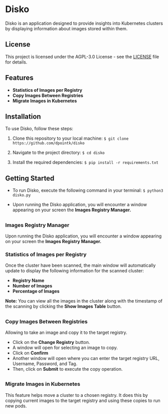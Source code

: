 # Disko

Disko is an application designed to provide insights into Kubernetes clusters by displaying information about images stored within them.

## License

This project is licensed under the AGPL-3.0 License - see the [LICENSE](LICENSE) file for details.


## Features
- **Statistics of Images per Registry**
- **Copy Images Between Registries**
- **Migrate Images in Kubernetes**

## Installation

To use Disko, follow these steps:

1. Clone this repository to your local machine:
`$ git clone https://github.com/dpointk/disko`

2. Navigate to the project directory:
`$ cd disko`

3. Install the required dependencies:
`$ pip install -r requirements.txt`


## Getting Started

- To run Disko, execute the following command in your terminal: `$ python3 disko.py`

- Upon running the Disko application, you will encounter a window appearing on your screen the **Images Registry Manager.**

##

### Images Registry Manager

Upon running the Disko application, you will encounter a window appearing on your screen the **Images Registry Manager.**

### Statistics of Images per Registry

Once the cluster have been scanned, the main window will automatically update to display the following information for the scanned cluster:

- **Registry Name**
- **Number of Images**
- **Percentage of Images**

**Note:** You can view all the images in the cluster along with the timestamp of the scanning by clicking the **Show Images Table** button.

##

### Copy Images Between Registries

Allowing to take an image and copy it to the target registry.

- Click on the **Change Registry** button.
- A window will open for selecting an image to copy.
- Click on **Confirm**
- Another window will open where you can enter the target registry URL, Username, Password, and Tag.
- Then, click on **Submit** to execute the copy operation.

##

### Migrate Images in Kubernetes

This feature helps move a cluster to a chosen registry. It does this by copying current images to the target registry and using these copies to run new pods.











